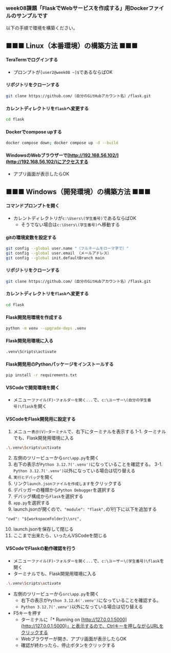 ### week08課題「FlaskでWebサービスを作成する」用Dockerファイルのサンプルです
以下の手順で環境を構築ください。

## ■■■ Linux（本番環境）の構築方法 ■■■
#### TeraTermでログインする
- プロンプトが`[user2@week08 ~]$`であるならばOK

#### リポジトリをクローンする
```sh
git clone https://github.com/（自分のGitHubアカウント名）/flask.git
```

#### カレントディレクトリを`flask`へ変更する
```sh
cd flask
```

#### Dockerでcompose upする
```sh
docker compose down; docker compose up -d --build
```

#### WindowsのWebブラウザーで[http://192.168.56.102/](http://192.168.56.102/)にアクセスする
- アプリ画面が表示したらOK

## ■■■ Windows（開発環境）の構築方法 ■■■
#### コマンドプロンプトを開く
- カレントディレクトリが`c:\Users\(学生番号)`であるならばOK
  - そうでない場合は`c:\Users\(学生番号)`へ移動する

#### gitの環境変数を設定する
```sh
git config --global user.name "（フルネームをローマ字で）"
git config --global user.email （メールアドレス）
git config --global init.defaultBranch main
```

#### リポジトリをクローンする
```sh
git clone https://github.com/（自分のGitHubアカウント名）/flask.git
```

#### カレントディレクトリを`flask`へ変更する
```sh
cd flask
```

#### Flask開発用環境を作成する
```sh
python -m venv --upgrade-deps .venv
```

#### Flask開発用環境に入る
```sh
.venv\Scripts\activate
```

#### Flask開発用のPythonパッケージをインストールする
```sh
pip install -r requirements.txt
```

#### VSCodeで開発環境を開く
- メニュー`ファイル(F)`-`フォルダーを開く...`で、`c:\ユーザー\(自分の学生番号)\flask`を開く

#### VSCodeをFlask開発用に設定する
1. メニュー`表示(V)`-`ターミナル`で、右下にターミナルを表示する
  1-1. ターミナルでも、Flask開発用環境に入る
```sh
.\.venv\Scripts\activate
```
2. 左側のツリービューから`src\app.py`を開く
1. 右下の表示が`Python 3.12.7('.venv')`になっていることを確認する。
  3-1. `Python 3.12.7('.venv')`以外になっている場合は切り替える
1. `実行とデバッグ`を開く
1. リンク`launch.jsonファイルを作成します`をクリックする
1. デバッガーの種類から`Python Debugger`を選択する
1. デバッグ構成から`Flask`を選択する
1. `app.py`を選択する
1. launch.jsonが開くので、`"module": "flask",`の1行下に以下を追加する
```
"cwd": "${workspaceFolder}\\src",
```
10. launch.jsonを保存して閉じる
1. ここまで出来たら、いったんVSCodeを閉じる

#### VSCodeでFlaskの動作確認を行う
- メニュー`ファイル(F)`-`フォルダーを開く...`で、`c:\ユーザー\(学生番号)\flask`を開く
- ターミナルでも、Flask開発用環境に入る
```sh
.\.venv\Scripts\activate
```
- 左側のツリービューから`src\app.py`を開く
  - 右下の表示が`Python 3.12.6('.venv')`になっていることを確認する。
  - `Python 3.12.7('.venv')`以外になっている場合は切り替える
- F5キーを押す
  - ターミナルに「* Running on [http://127.0.0.1:5000](http://127.0.0.1:5000)」と表示するので、Ctrlキーを押しながらURLをクリックする
  - Webブラウザーが開き、アプリ画面が表示したらOK
  - 確認が終わったら、停止ボタンをクリックする
